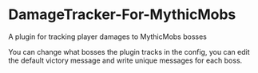 # DamageTracker-For-MythicMobs
A plugin for tracking player damages to MythicMobs bosses

You can change what bosses the plugin tracks in the config, you can edit the default victory message and write unique messages for each boss.
